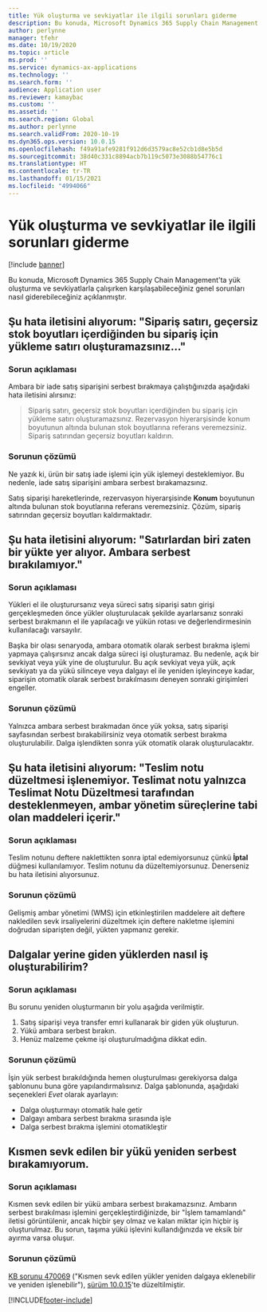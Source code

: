 ```yaml
---
title: Yük oluşturma ve sevkiyatlar ile ilgili sorunları giderme
description: Bu konuda, Microsoft Dynamics 365 Supply Chain Management'ta yük oluşturma ve sevkiyatlarla çalışırken karşılaşabileceğiniz genel sorunları nasıl giderebileceğiniz açıklanmıştır.
author: perlynne
manager: tfehr
ms.date: 10/19/2020
ms.topic: article
ms.prod: ''
ms.service: dynamics-ax-applications
ms.technology: ''
ms.search.form: ''
audience: Application user
ms.reviewer: kamaybac
ms.custom: ''
ms.assetid: ''
ms.search.region: Global
ms.author: perlynne
ms.search.validFrom: 2020-10-19
ms.dyn365.ops.version: 10.0.15
ms.openlocfilehash: f49a91afe9281f912d6d3579ac8e52cb1d8e5b5d
ms.sourcegitcommit: 38d40c331c8894acb7b119c5073e3088b54776c1
ms.translationtype: HT
ms.contentlocale: tr-TR
ms.lasthandoff: 01/15/2021
ms.locfileid: "4994066"
---
```

# <a name="troubleshoot-load-building-and-shipments"></a>Yük oluşturma ve sevkiyatlar ile ilgili sorunları giderme

[!include [banner](../includes/banner.md)]

Bu konuda, Microsoft Dynamics 365 Supply Chain Management'ta yük oluşturma ve sevkiyatlarla çalışırken karşılaşabileceğiniz genel sorunları nasıl giderebileceğiniz açıklanmıştır.

## <a name="i-receive-the-following-error-message-you-cant-create-a-load-line-for-this-order-line-because-it-contains-inventory-dimensions-that-are-invalid"></a>Şu hata iletisini alıyorum: "Sipariş satırı, geçersiz stok boyutları içerdiğinden bu sipariş için yükleme satırı oluşturamazsınız..."

### <a name="issue-description"></a>Sorun açıklaması

Ambara bir iade satış siparişini serbest bırakmaya çalıştığınızda aşağıdaki hata iletisini alırsınız:

> Sipariş satırı, geçersiz stok boyutları içerdiğinden bu sipariş için yükleme satırı oluşturamazsınız. Rezervasyon hiyerarşisinde konum boyutunun altında bulunan stok boyutlarına referans veremezsiniz. Sipariş satırından geçersiz boyutları kaldırın.

### <a name="issue-resolution"></a>Sorunun çözümü

Ne yazık ki, ürün bir satış iade işlemi için yük işlemeyi desteklemiyor. Bu nedenle, iade satış siparişini ambara serbest bırakamazsınız.

Satış siparişi hareketlerinde, rezervasyon hiyerarşisinde **Konum** boyutunun altında bulunan stok boyutlarına referans veremezsiniz. Çözüm, sipariş satırından geçersiz boyutları kaldırmaktadır.

## <a name="i-receive-the-following-error-message-one-of-the-lines-is-already-on-a-load-unable-to-release-to-warehouse"></a>Şu hata iletisini alıyorum: "Satırlardan biri zaten bir yükte yer alıyor. Ambara serbest bırakılamıyor."

### <a name="issue-description"></a>Sorun açıklaması

Yükleri el ile oluşturursanız veya süreci satış siparişi satırı girişi gerçekleşmeden önce yükler oluşturulacak şekilde ayarlarsanız sonraki serbest bırakmanın el ile yapılacağı ve yükün rotası ve değerlendirmesinin kullanılacağı varsayılır.

Başka bir olası senaryoda, ambara otomatik olarak serbest bırakma işlemi yapmaya çalışırsınız ancak dalga süreci işi oluşturamaz. Bu nedenle, açık bir sevkiyat veya yük yine de oluşturulur. Bu açık sevkiyat veya yük, açık sevkiyatı ya da yükü silinceye veya dalgayı el ile yeniden işleyinceye kadar, siparişin otomatik olarak serbest bırakılmasını deneyen sonraki girişimleri engeller.

### <a name="issue-resolution"></a>Sorunun çözümü

Yalnızca ambara serbest bırakmadan önce yük yoksa, satış siparişi sayfasından serbest bırakabilirsiniz veya otomatik serbest bırakma oluşturulabilir. Dalga işlendikten sonra yük otomatik olarak oluşturulacaktır.

## <a name="i-receive-the-following-error-message-the-delivery-note-correction-cant-be-processed-the-delivery-note-only-contains-items-that-are-subject-to-warehouse-management-processes-as-these-are-not-supported-by-delivery-note-correction"></a>Şu hata iletisini alıyorum: "Teslim notu düzeltmesi işlenemiyor. Teslimat notu yalnızca Teslimat Notu Düzeltmesi tarafından desteklenmeyen, ambar yönetim süreçlerine tabi olan maddeleri içerir."

### <a name="issue-description"></a>Sorun açıklaması

Teslim notunu deftere naklettikten sonra iptal edemiyorsunuz çünkü **İptal** düğmesi kullanılamıyor. Teslim notunu da düzeltemiyorsunuz. Denerseniz bu hata iletisini alıyorsunuz.

### <a name="issue-resolution"></a>Sorunun çözümü

Gelişmiş ambar yönetimi (WMS) için etkinleştirilen maddelere ait deftere nakledilen sevk irsaliyelerini düzeltmek için deftere nakletme işlemini doğrudan siparişten değil, yükten yapmanız gerekir.

## <a name="how-can-i-create-work-from-outbound-loads-instead-of-waves"></a>Dalgalar yerine giden yüklerden nasıl iş oluşturabilirim?

### <a name="issue-description"></a>Sorun açıklaması

Bu sorunu yeniden oluşturmanın bir yolu aşağıda verilmiştir.

1. Satış siparişi veya transfer emri kullanarak bir giden yük oluşturun.
2. Yükü ambara serbest bırakın.
3. Henüz malzeme çekme işi oluşturulmadığına dikkat edin.

### <a name="issue-resolution"></a>Sorunun çözümü

İşin yük serbest bırakıldığında hemen oluşturulması gerekiyorsa dalga şablonunu buna göre yapılandırmalısınız. Dalga şablonunda, aşağıdaki seçenekleri *Evet* olarak ayarlayın:

- Dalga oluşturmayı otomatik hale getir
- Dalgayı ambara serbest bırakma sırasında işle
- Dalga serbest bırakma işlemini otomatikleştir

## <a name="i-cant-re-release-a-partially-shipped-load"></a>Kısmen sevk edilen bir yükü yeniden serbest bırakamıyorum.

### <a name="issue-description"></a>Sorun açıklaması

Kısmen sevk edilen bir yükü ambara serbest bırakamazsınız. Ambarın serbest bırakılması işlemini gerçekleştirdiğinizde, bir "İşlem tamamlandı" iletisi görüntülenir, ancak hiçbir şey olmaz ve kalan miktar için hiçbir iş oluşturulmaz. Bu sorun, taşıma yükü işlevini kullandığınızda ve eksik bir ayırma varsa oluşur.

### <a name="issue-resolution"></a>Sorunun çözümü

[KB sorunu 470069](https://fix.lcs.dynamics.com/Issue/Details?kb=4574490&bugId=470069&dbType=3&qc=84ce1e09d7032d8b8ef86f5a0c68b86badf3dfaf29686c5ebbe97c53c0957b5f) ("Kısmen sevk edilen yükler yeniden dalgaya eklenebilir ve yeniden işlenebilir"), [sürüm 10.0.15](../get-started/whats-new-scm-10-0-15.md)'te düzeltilmiştir.


[!INCLUDE[footer-include](../../includes/footer-banner.md)]